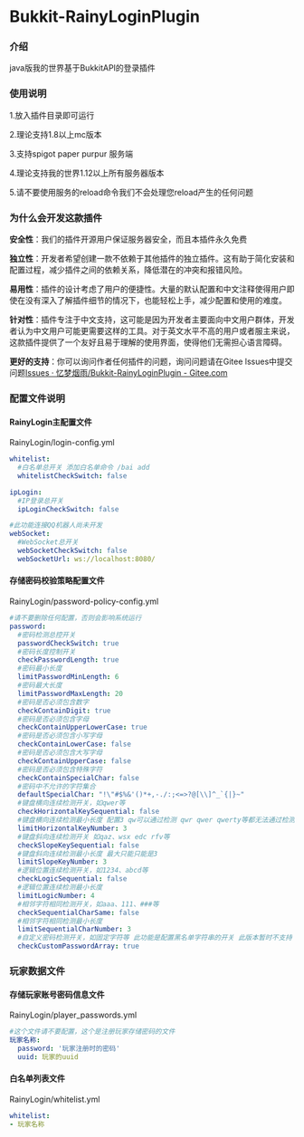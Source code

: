 # Bukkit-RainyLoginPlugin

### 介绍

java版我的世界基于BukkitAPI的登录插件


### 使用说明

1.放入插件目录即可运行

2.理论支持1.8以上mc版本

3.支持spigot paper purpur 服务端

4.理论支持我的世界1.12以上所有服务器版本

5.请不要使用服务的reload命令我们不会处理您reload产生的任何问题

### 为什么会开发这款插件

**安全性**：我们的插件开源用户保证服务器安全，而且本插件永久免费

**独立性**：开发者希望创建一款不依赖于其他插件的独立插件。这有助于简化安装和配置过程，减少插件之间的依赖关系，降低潜在的冲突和报错风险。

**易用性**：插件的设计考虑了用户的便捷性。大量的默认配置和中文注释使得用户即使在没有深入了解插件细节的情况下，也能轻松上手，减少配置和使用的难度。

**针对性**：插件专注于中文支持，这可能是因为开发者主要面向中文用户群体，开发者认为中文用户可能更需要这样的工具。对于英文水平不高的用户或者服主来说，这款插件提供了一个友好且易于理解的使用界面，使得他们无需担心语言障碍。

**更好的支持**：你可以询问作者任何插件的问题，询问问题请在Gitee lssues中提交问题[Issues · 忆梦烟雨/Bukkit-RainyLoginPlugin - Gitee.com](https://gitee.com/YiMengYanYu/Bukkit-RainyLoginPlugin/issues)

### 配置文件说明

#### **RainyLogin主配置文件**

RainyLogin/login-config.yml

```yaml
whitelist:
  #白名单总开关 添加白名单命令 /bai add
  whitelistCheckSwitch: false

ipLogin:
  #IP登录总开关
  ipLoginCheckSwitch: false

#此功能连接QQ机器人尚未开发
webSocket:
  #WebSocket总开关
  webSocketCheckSwitch: false
  webSocketUrl: ws://localhost:8080/
```

#### **存储密码校验策略配置文件**

RainyLogin/password-policy-config.yml 

```yaml
#请不要删除任何配置，否则会影响系统运行
password:
  #密码检测总控开关
  passwordCheckSwitch: true
  #密码长度控制开关
  checkPasswordLength: true
  #密码最小长度
  limitPasswordMinLength: 6
  #密码最大长度
  limitPasswordMaxLength: 20
  #密码是否必须包含数字
  checkContainDigit: true
  #密码是否必须包含字母
  checkContainUpperLowerCase: true
  #密码是否必须包含小写字母
  checkContainLowerCase: false
  #密码是否必须包含大写字母
  checkContainUpperCase: false
  #密码是否必须包含特殊字符
  checkContainSpecialChar: false
  #密码中不允许的字符集合
  defaultSpecialChar: "!\"#$%&'()*+,-./:;<=>?@[\\]^_`{|}~"
  #键盘横向连续检测开关，如qwer等
  checkHorizontalKeySequential: false
  #键盘横向连续检测最小长度 配置3 qw可以通过检测 qwr qwer qwerty等都无法通过检测
  limitHorizontalKeyNumber: 3
  #键盘斜向连续检测开关 如qaz、wsx edc rfv等
  checkSlopeKeySequential: false
  #键盘斜向连续检测最小长度 最大只能只能是3
  limitSlopeKeyNumber: 3
  #逻辑位置连续检测开关，如1234、abcd等
  checkLogicSequential: false
  #逻辑位置连续检测最小长度
  limitLogicNumber: 4
  #相邻字符相同检测开关，如aaa、111、###等
  checkSequentialCharSame: false
  #相邻字符相同检测最小长度
  limitSequentialCharNumber: 3
  #自定义密码检测开关，如固定字符等 此功能是配置黑名单字符串的开关 此版本暂时不支持
  checkCustomPasswordArray: true
```



### 玩家数据文件

####  **存储玩家账号密码信息文件** 

RainyLogin/player_passwords.yml

```yaml
#这个文件请不要配置，这个是注册玩家存储密码的文件
玩家名称:
  password: '玩家注册时的密码'
  uuid: 玩家的uuid
```

#### **白名单列表文件**

RainyLogin/whitelist.yml 

```yaml
whitelist:
- 玩家名称


```

